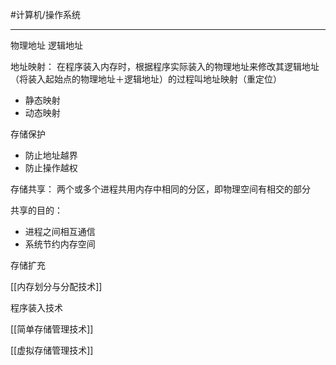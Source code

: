 #计算机/操作系统 




---
物理地址
逻辑地址

地址映射：
	   在程序装入内存时，根据程序实际装入的物理地址来修改其逻辑地址（将装入起始点的物理地址＋逻辑地址）的过程叫地址映射（重定位）

- 静态映射
- 动态映射



存储保护
- 防止地址越界
- 防止操作越权


存储共享：
	两个或多个进程共用内存中相同的分区，即物理空间有相交的部分

共享的目的：
- 进程之间相互通信
- 系统节约内存空间


存储扩充



[[内存划分与分配技术]]


程序装入技术


[[简单存储管理技术]]



[[虚拟存储管理技术]]
